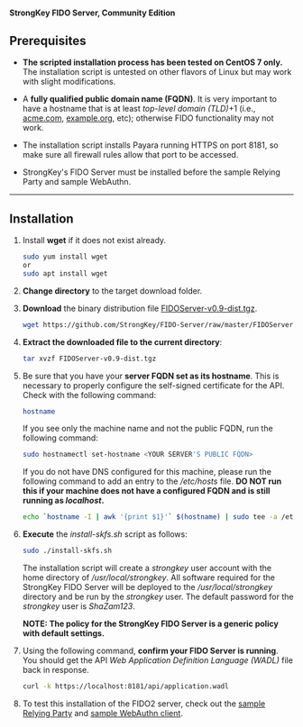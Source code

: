 #### StrongKey FIDO Server, Community Edition

## Prerequisites

-  **The scripted installation process has been tested on CentOS 7 only.** The installation script is untested on other flavors of Linux but may work with slight modifications.

-  A **fully qualified public domain name (FQDN)**. It is very important to have a hostname that is at least _top-level domain (TLD)_+1 (i.e., [acme.com](http://acme.com), [example.org](http://example.org), etc); otherwise FIDO functionality may not work.

-  The installation script installs Payara running HTTPS on port 8181, so make sure all firewall rules allow that port to be accessed.

- StrongKey's FIDO Server must be installed before the sample Relying Party and sample WebAuthn.

----------------

## Installation

1. Install **wget** if it does not exist already.
    ```sh
    sudo yum install wget 
    or
    sudo apt install wget
     ```

1.  **Change directory** to the target download folder.

2.  **Download** the binary distribution file [FIDOServer-v0.9-dist.tgz](https://github.com/StrongKey/FIDO-Server/blob/master/FIDOServer-v0.9-dist.tgz).

    ```sh
    wget https://github.com/StrongKey/FIDO-Server/raw/master/FIDOServer-v0.9-dist.tgz
    ```

3.  **Extract the downloaded file to the current directory**:

    ```sh
    tar xvzf FIDOServer-v0.9-dist.tgz
    ```
4. Be sure that you have your **server FQDN set as its hostname**. This is necessary to properly configure the self-signed certificate for the API. Check with the following command:

    ```sh
    hostname
    ```

    If you see only the machine name and not the public FQDN, run the following command:

    ```sh
    sudo hostnamectl set-hostname <YOUR SERVER'S PUBLIC FQDN>
    ```

    If you do not have DNS configured for this machine, please run the following command to add an entry to the _/etc/hosts_ file. 
    **DO NOT run this if your machine does not have a configured FQDN and is still running as _localhost_.**

    ```sh
    echo `hostname -I | awk '{print $1}'` $(hostname) | sudo tee -a /etc/hosts
    ```

5.  **Execute** the _install-skfs.sh_ script as follows:

    ```sh
    sudo ./install-skfs.sh
    ```

    The installation script will create a _strongkey_ user account with the home directory of _/usr/local/strongkey_. All software required for the StrongKey FIDO Server will be deployed to the _/usr/local/strongkey_ directory and be run by the _strongkey_ user. The default password for the _strongkey_ user is _ShaZam123_.
    
    **NOTE: The policy for the StrongKey FIDO Server is a generic policy with default settings.**

9. Using the following command, **confirm your FIDO Server is running**. You should get the API _Web Application Definition Language (WADL)_ file back in response.

    ```sh
    curl -k https://localhost:8181/api/application.wadl
    ```

10. To test this installation of the FIDO2 server, check out the [sample Relying Party](https://github.com/StrongKey/relying-party-java) and [sample WebAuthn client](https://github.com/StrongKey/WebAuthn).

